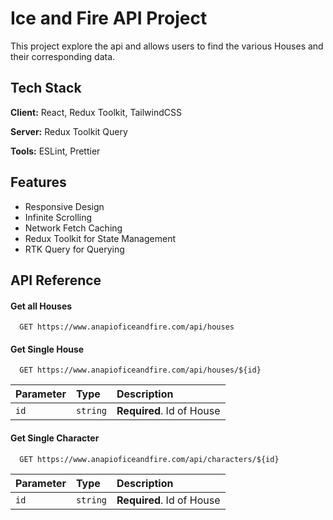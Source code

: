 
# Ice and Fire API Project

This project explore the api and allows users to find the various Houses and their corresponding data.



## Tech Stack

**Client:** React, Redux Toolkit, TailwindCSS

**Server:** Redux Toolkit Query

**Tools:** ESLint, Prettier


## Features

- Responsive Design
- Infinite Scrolling
- Network Fetch Caching
- Redux Toolkit for State Management
- RTK Query for Querying


## API Reference

#### Get all Houses

```http
  GET https://www.anapioficeandfire.com/api/houses
```

#### Get Single House

```http
  GET https://www.anapioficeandfire.com/api/houses/${id}
```

| Parameter | Type     | Description                       |
| :-------- | :------- | :-------------------------------- |
| `id`      | `string` | **Required**. Id of House |

#### Get Single Character

```http
  GET https://www.anapioficeandfire.com/api/characters/${id}
```

| Parameter | Type     | Description                       |
| :-------- | :------- | :-------------------------------- |
| `id`      | `string` | **Required**. Id of House |



